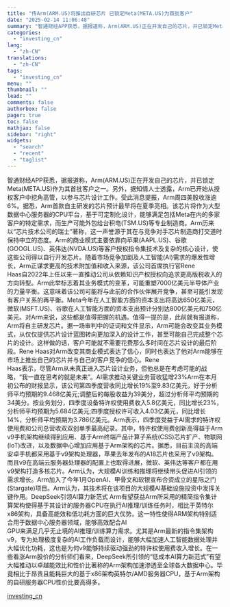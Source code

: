 ```yaml
---
title: "传Arm(ARM.US)将推出自研芯片 已锁定Meta(META.US)为首批客户"
date: "2025-02-14 11:06:48"
summary: "智通财经APP获悉，据报道称，Arm(ARM.US)正在开发自己的芯片，并已锁定Meta(META..."
categories:
  - "investing_cn"
lang:
  - "zh-CN"
translations:
  - "zh-CN"
tags:
  - "investing_cn"
menu: ""
thumbnail: ""
lead: ""
comments: false
authorbox: false
pager: true
toc: false
mathjax: false
sidebar: "right"
widgets:
  - "search"
  - "recent"
  - "taglist"
---
```


智通财经APP获悉，据报道称，Arm(ARM.US)正在开发自己的芯片，并已锁定Meta(META.US)作为其首批客户之一。另外，据知情人士透露，Arm已开始从授权客户中挖角高管，以参与芯片设计工作。受此消息提振，Arm周四美股收涨逾6%。据悉，Arm首款自主研发的芯片预计最早将在夏季亮相。该芯片将作为大型数据中心服务器的CPU平台，基于可定制化设计，能够满足包括Meta在内的多家客户的特定需求，而生产可能外包给台积电(TSM.US)等专业制造商。Arm历来以“芯片技术公司的瑞士”著称，这一声誉源于其在与竞争对手芯片制造商打交道时保持中立的态度。Arm的商业模式主要依靠向苹果(AAPL.US)、谷歌(GOOGL.US)、英伟达(NVDA.US)等客户授权指令集技术及复杂的核心设计，使这些公司得以自行开发芯片。随着市场竞争加剧及人工智能(AI)需求的爆发性增长，Arm正谋求更高的技术附加值和收入来源，该公司首席执行官Rene   
Haas自2022年上任以来一直推动公司从依赖知识产权授权向追求更高版税收入的方向转型。Arm此举标志着其业务模式的变革，可能重塑7000亿美元半导体产业的力量平衡。这意味着该公司可能将与此前的合作伙伴展开竞争，甚至可能引发现有客户关系的再平衡。Meta今年在人工智能方面的资本支出将高达650亿美元，微软(MSFT.US)、谷歌在人工智能方面的资本支出预计分别达800亿美元和750亿美元。对Arm来说，这些都是值得把握的机遇。值得一提的是，此前就有报道称，Arm将自主研发芯片。据一场审判中的证词和文件显示，Arm可能会改变其业务模式，从仅仅提供芯片设计蓝图转向更加深入的设计工作，甚至可能自己完成整个芯片的设计。这样做的话，客户可能就不需要花费那么多时间在芯片设计的最后阶段。Rene Haas对Arm改变其商业模式表达了信心，同时也表达了他对Arm能够在市场上推出自己的芯片并与自己的客户竞争的信心。Rene   
Haas表示，尽管Arm从未真正进入芯片设计业务，但他总是在考虑可能的战略，“我一直在思考的就是未来”。AI需求推动关键业务营收猛增23%Arm在本月初公布的财报显示，该公司第四季度营收同比增长19%至9.83亿美元，好于分析师平均预期的9.468亿美元;调整后的每股收益为39美分，超过分析师平均预期的34美分。按业务划分，四季度设备特许权使用费收入5.8亿美元，同比增长23%，分析师平均预期为5.684亿美元;四季度授权许可收入4.03亿美元，同比增长14%，分析师平均预期为3.786亿美元。Arm表示，四季度受益于AI需求的特许权使用费和公司总营收双双创单季最高纪录。其中，特许权使用费创新高得益于Arm   
v9手机架构继续得到应用、基于Arm终端产品计算子系统(CSS)芯片扩产、物联网(IoT)改进，以及数据中心增加应用基于Arm架构的芯片。据悉，目前主流的高端安卓手机都采用基于v9架构处理器，苹果去年发布的A18芯片也采用了v9架构。而且v9在高端云服务器处理器的配置上也取得进展，微软、英伟达等客户都在用v9架构打造多核芯片。Arm认为，大规模AI训练和推理将继续带头促进AI引领的需求增长。Arm加入了今年1月OpenAI、甲骨文和软银宣布合资成立的星际之门(Stargate)项目。Arm认为，其技术将在该项目的大规模AI基础设施投资中发挥关键作用。DeepSeek引领AI算力新范式 Arm有望获益Arm所采用的精简指令集计算架构使得基于其设计的服务器CPU在执行AI推理/训练任务时，相比于英特尔x86架构，具备高能效和低功耗方面的巨大优势。这一特性使得ARM架构特别适合用于数据中心服务器领域，能够高效配合AI   
GPU来满足几乎无止境的AI推理/训练算力需求。尤其是Arm最新的指令集架构v9，专为处理极度复杂的AI工作负载而设计，能够大幅加速人工智能数据处理并大幅优化功耗，这也是为何v9能够持续驱动强劲的特许权使用费收入增长。在一些看涨Arm股价的分析师们看来，DeepSeek所引领的“低成本AI算力新范式”有望大幅推动以卓越能效比和性价比著称的Arm架构加速渗透至全球各大数据中心。毕竟相比于昂贵且能耗巨大的基于x86架构英特尔/AMD服务器CPU，基于Arm架构的自研服务器CPU性价比要高得多。

[investing_cn](https://cn.investing.com/news/stock-market-news/article-2671353)
